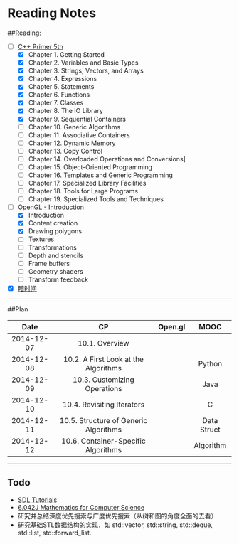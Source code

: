 Reading Notes
===========

##Reading:
- [ ] [C++ Primer 5th](http://book.douban.com/subject/24089577/)
  - [x] Chapter 1. Getting Started
  - [x] Chapter 2. Variables and Basic Types
  - [x] Chapter 3. Strings, Vectors, and Arrays
  - [x] Chapter 4. Expressions
  - [x] Chapter 5. Statements
  - [x] Chapter 6. Functions
  - [x] Chapter 7. Classes
  - [x] Chapter 8. The IO Library
  - [x] Chapter 9. Sequential Containers
  - [ ] Chapter 10. Generic Algorithms
  - [ ] Chapter 11. Associative Containers
  - [ ] Chapter 12. Dynamic Memory
  - [ ] Chapter 13. Copy Control
  - [ ] Chapter 14. Overloaded Operations and Conversions]
  - [ ] Chapter 15. Object-Oriented Programming
  - [ ] Chapter 16. Templates and Generic Programming
  - [ ] Chapter 17. Specialized Library Facilities
  - [ ] Chapter 18. Tools for Large Programs
  - [ ] Chapter 19. Specialized Tools and Techniques
- [ ] [OpenGL - Introduction](https://open.gl)
  - [x] Introduction
  - [x] Content creation
  - [x] Drawing polygons
  - [ ] Textures
  - [ ] Transformations
  - [ ] Depth and stencils
  - [ ] Frame buffers
  - [ ] Geometry shaders
  - [ ] Transform feedback
- [x] [暗时间](http://book.douban.com/subject/6709809/)

----------

##Plan

| Date | CP | Open.gl | MOOC |
|:----:|:--:|:-------:|:----:|
|	2014-12-07	|	10.1. Overview	|	|		|
|	2014-12-08	|	10.2. A First Look at the Algorithms	|	|	Python	|
|	2014-12-09	|	10.3. Customizing Operations	|	|	Java	|
|	2014-12-10	|	10.4. Revisiting Iterators	|	|	C	|
|	2014-12-11	|	10.5. Structure of Generic Algorithms	|	|	Data Struct	|
|	2014-12-12	|	10.6. Container-Specific Algorithms	|	|	Algorithm	|

------

## Todo

- [SDL Tutorials](http://lazyfoo.net/tutorials/SDL/index.php)
- [6.042J Mathematics for Computer Science](http://ocw.mit.edu/courses/electrical-engineering-and-computer-science/6-042j-mathematics-for-computer-science-fall-2010/)
- 研究并总结深度优先搜索与广度优先搜索（从树和图的角度全面的去看）
- 研究基础STL数据结构的实现，如 std::vector, std::string, std::deque, std::list, std::forward_list.
